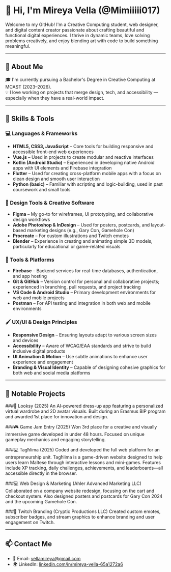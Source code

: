 # 👋 Hi, I'm Mireya Vella (@Mimiiiii017)

Welcome to my GitHub! I'm a Creative Computing student, web designer, and digital content creator passionate about crafting beautiful and functional digital experiences. I thrive in dynamic teams, love solving problems creatively, and enjoy blending art with code to build something meaningful.

---

## 💼 About Me

🎓 I'm currently pursuing a Bachelor's Degree in Creative Computing at MCAST (2023–2026).  
💡 I love working on projects that merge design, tech, and accessibility — especially when they have a real-world impact.

---

## 🧠 Skills & Tools

### 💻 Languages & Frameworks
- **HTML5, CSS3, JavaScript** – Core tools for building responsive and accessible front-end web experiences
- **Vue.js** – Used in projects to create modular and reactive interfaces
- **Kotlin (Android Studio)** – Experienced in developing native Android apps with UI elements and Firebase integration
- **Flutter** – Used for creating cross-platform mobile apps with a focus on clean design and smooth user interaction
- **Python (basic)** – Familiar with scripting and logic-building, used in past coursework and small tools

### 🎨 Design Tools & Creative Software
- **Figma** – My go-to for wireframes, UI prototyping, and collaborative design workflows
- **Adobe Photoshop & InDesign** – Used for posters, postcards, and layout-based marketing designs (e.g., Gary Con, Gamehole Con)
- **Procreate** – For custom illustrations and Twitch emotes
- **Blender** – Experience in creating and animating simple 3D models, particularly for educational or game-related visuals

### 🧰 Tools & Platforms
- **Firebase** – Backend services for real-time databases, authentication, and app hosting
- **Git & GitHub** – Version control for personal and collaborative projects; experienced in branching, pull requests, and project tracking
- **VS Code & Android Studio** – Primary development environments for web and mobile projects
- **Postman** – For API testing and integration in both web and mobile environments

### 🖌️ UX/UI & Design Principles
- **Responsive Design** – Ensuring layouts adapt to various screen sizes and devices
- **Accessibility** – Aware of WCAG/EAA standards and strive to build inclusive digital products
- **UI Animation & Motion** – Use subtle animations to enhance user experience and engagement
- **Branding & Visual Identity** – Capable of designing cohesive graphics for both web and social media platforms

---

## 📂 Notable Projects
###👗 Looksy (2025)
An AI-powered dress-up app featuring a personalized virtual wardrobe and 2D avatar visuals. Built during an Erasmus BIP program and awarded 1st place for innovation and design.

###🎮 Game Jam Entry (2025)
Won 3rd place for a creative and visually immersive game developed in under 48 hours. Focused on unique gameplay mechanics and engaging storytelling.

###💻 Tagħlima (2025)
Coded and developed the full web platform for an entrepreneurship unit. Tagħlima is a game-driven website designed to help users learn Maltese through interactive lessons and mini-games. Features include XP tracking, daily challenges, achievements, and leaderboards—all accessible directly in the browser.

###💻 Web Design & Marketing (Ahler Advanced Marketing LLC)
Collaborated on a company website redesign, focusing on the cart and checkout system. Also designed posters and postcards for Gary Con 2024 and the upcoming Gamehole Con.

###🎨 Twitch Branding (Cryptic Productions LLC)
Created custom emotes, subscriber badges, and stream graphics to enhance branding and user engagement on Twitch.

---

## 📫 Contact Me

- 📧 Email: vellamireya@gmail.com  
- 🌍 LinkedIn: [linkedin.com/in/mireya-vella-65a1272a6](https://www.linkedin.com/in/mireya-vella-65a1272a6/)  



<!---
Mimiiiii017/Mimiiiii017 is a ✨ special ✨ repository because its `README.md` (this file) appears on your GitHub profile.
You can click the Preview link to take a look at your changes.
--->
